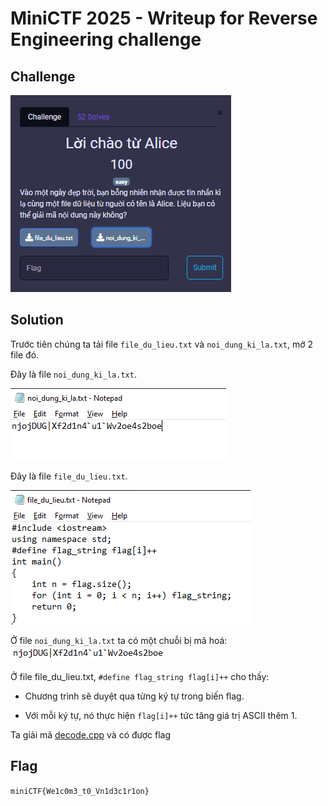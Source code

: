 # MiniCTF 2025 - Writeup for Reverse Engineering challenge

## Challenge

![alt text](image.png)

## Solution

Trước tiên chúng ta tải file `file_du_lieu.txt` và `noi_dung_ki_la.txt`, mở 2 file đó.

Đây là file `noi_dung_ki_la.txt`.

![alt text](image-1.png)

Đây là file `file_du_lieu.txt`.

![alt text](image-2.png)

Ở file `noi_dung_ki_la.txt` ta có một chuỗi bị mã hoá:  ![alt text](image-3.png)

Ở file file_du_lieu.txt, `#define flag_string flag[i]++` cho thấy:

- Chương trình sẽ duyệt qua từng ký tự trong biến flag.

- Với mỗi ký tự, nó thực hiện `flag[i]++` tức tăng giá trị ASCII thêm 1.

Ta giải mã [decode.cpp](decode.cpp) và có được flag

## Flag
`miniCTF{We1c0m3_t0_Vn1d3c1r1on}`